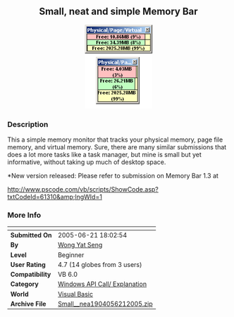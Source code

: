 ﻿<div align="center">

## Small, neat and simple Memory Bar

<img src="PIC2005621619357334.gif">
</div>

### Description

This a simple memory monitor that tracks your physical memory, page file memory, and virtual memory. Sure, there are many similar submissions that does a lot more tasks like a task manager, but mine is small but yet informative, without taking up much of desktop space.

*New version released: Please refer to submission on Memory Bar 1.3 at

http://www.pscode.com/vb/scripts/ShowCode.asp?txtCodeId=61310&amp;lngWId=1
 
### More Info
 


<span>             |<span>
---                |---
**Submitted On**   |2005-06-21 18:02:54
**By**             |[Wong Yat Seng](https://github.com/Planet-Source-Code/PSCIndex/blob/master/ByAuthor/wong-yat-seng.md)
**Level**          |Beginner
**User Rating**    |4.7 (14 globes from 3 users)
**Compatibility**  |VB 6\.0
**Category**       |[Windows API Call/ Explanation](https://github.com/Planet-Source-Code/PSCIndex/blob/master/ByCategory/windows-api-call-explanation__1-39.md)
**World**          |[Visual Basic](https://github.com/Planet-Source-Code/PSCIndex/blob/master/ByWorld/visual-basic.md)
**Archive File**   |[Small\_\_nea1904056212005\.zip](https://github.com/Planet-Source-Code/wong-yat-seng-small-neat-and-simple-memory-bar__1-61269/archive/master.zip)








